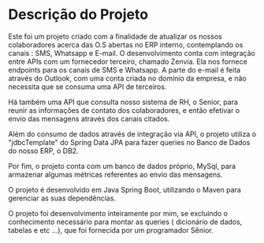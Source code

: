 # Descrição do Projeto

Este foi um projeto criado com a finalidade de atualizar os nossos colaboradores acerca das O.S abertas no ERP interno, contemplando os canais : SMS, Whatsapp e E-mail.
O desenvolvimento conta com integração entre APIs com um fornecedor terceiro, chamado Zenvia. Ela nos fornece endpoints para os canais de SMS e Whatsapp.
A parte do e-mail é feita através do Outlook, com uma conta criada no domínio da empresa, e não necessita que se consuma uma API de terceiros.

Há também uma API que consulta nosso sistema de RH, o Senior, para reunir as informações de contato dos colaboradores, e então efetivar o envio das mensagens através dos canais citados.

Além do consumo de dados através de integração via API, o projeto utiliza o "jdbcTemplate" do Spring Data JPA para fazer queries no Banco de Dados do nosso ERP, o DB2. 

Por fim, o projeto conta com um banco de dados próprio, MySql, para armazenar algumas métricas referentes ao envio das mensagens.

O projeto é desenvolvido em Java Spring Boot, utilizando o Maven para gerenciar as suas dependências. 

O projeto foi desenvolvimento inteiramente por mim, se excluindo o conhecimento necessário para montar as queries ( dicionário de dados, tabelas e etc ...), que foi fornecida por um programador Sênior.




